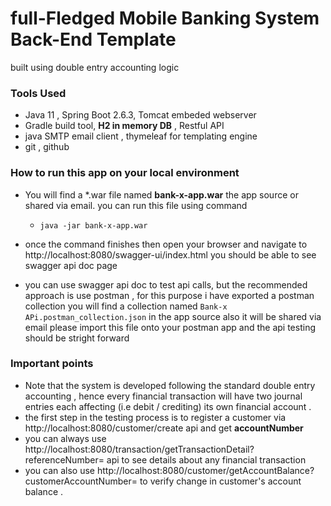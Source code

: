 # full-Fledged Mobile Banking System Back-End Template 
built using double entry accounting logic
### Tools Used
- Java 11 , Spring Boot 2.6.3, Tomcat embeded webserver
- Gradle build tool, **H2 in memory DB** , Restful API
- java SMTP email client , thymeleaf for templating engine
- git , github

### How to run this app on your local environment

- You will find a *.war file named **bank-x-app.war** the app source or shared via email.
you can run this file using command 
  - `java -jar bank-x-app.war`
- once the command finishes then open your browser and navigate to http://localhost:8080/swagger-ui/index.html
you should be able to see swagger api doc page 
  
- you can use swagger api doc to test api calls, but the recommended approach is use postman , for this purpose i have exported a postman collection 
you will find a collection named `Bank-x APi.postman_collection.json` in the app source also it will be shared via email
  please import this file onto your postman app and the api testing should be stright forward 

### Important points 
- Note that the system is developed following the standard double entry accounting , hence every financial transaction will have two journal entries each affecting (i.e debit / crediting) its own financial account .
- the first step in the testing process is to register a customer via http://localhost:8080/customer/create api and get **accountNumber**
- you can always use http://localhost:8080/transaction/getTransactionDetail?referenceNumber= api to see details about any financial transaction 
- you can also use http://localhost:8080/customer/getAccountBalance?customerAccountNumber= to verify change in customer's account balance  .

